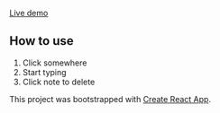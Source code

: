 [Live demo](https://matthewthomsonnz.github.io/react-simple-bubble-app/)

## How to use

1. Click somewhere
2. Start typing
3. Click note to delete

This project was bootstrapped with [Create React App](https://github.com/facebook/create-react-app).
